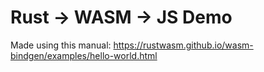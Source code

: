 # Rust -> WASM -> JS Demo

Made using this manual: https://rustwasm.github.io/wasm-bindgen/examples/hello-world.html
